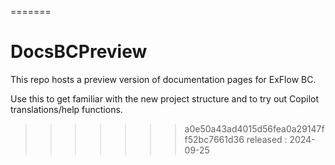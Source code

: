 =======
# DocsBCPreview

This repo hosts a preview version of documentation pages for ExFlow BC.

Use this to get familiar with the new project structure and to try out Copilot translations/help functions.
>>>>>>> a0e50a43ad4015d56fea0a29147ff52bc7661d36
released : 2024-09-25
